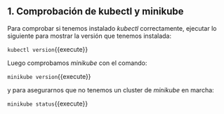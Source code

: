 ## 1. Comprobación de kubectl y minikube

Para comprobar si tenemos instalado _kubectl_ correctamente, ejecutar lo siguiente para mostrar la versión que tenemos instalada:

`kubectl version`{{execute}}

Luego comprobamos _minikube_ con el comando:

`minikube version`{{execute}}

y para asegurarnos que no tenemos un cluster de _minikube_ en marcha:

`minikube status`{{execute}}